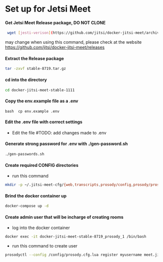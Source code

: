 
# Set up for Jetsi Meet

#### Get Jetsi Meet Release package, DO NOT CLONE 
```bash
 wget [jesti-verison](https://github.com/jitsi/docker-jitsi-meet/archive/refs/tags/stable-8719.tar.gz)   
```
may change when using this command, please check at the website https://github.com/jitsi/docker-jitsi-meet/releases

#### Extract the Release package 

```bash
tar -zxvf stable-8719.tar.gz
```

#### cd into the directory 
```bash
cd docker-jitsi-meet-stable-1111
````

#### Copy the env.example file as a .env
```bash  cp env.example .env```

#### Edit the .env file with correct settings 

- Edit the file #TODO: add changes made to .env

#### Generate strong password for .env with ./gen-password.sh
```bash
./gen-passwords.sh
```
#### Create required CONFIG directories
- run this command 
```bash 
mkdir -p ~/.jitsi-meet-cfg/{web,transcripts,prosody/config,prosody/prosody-plugins-custom,jicofo,jvb,jigasi,jibri}
```

#### Brind the docker container up
```bash 
docker-compose up -d
```

#### Create admin user that will be incharge of creating rooms 
- log into the docker container
```bash 
docker exec -it docker-jitsi-meet-stable-8719_prosody_1 /bin/bash
```

- run this command to create user
```bash
prosodyctl --config /config/prosody.cfg.lua register myusername meet.jitsi averystrongpassword
```

